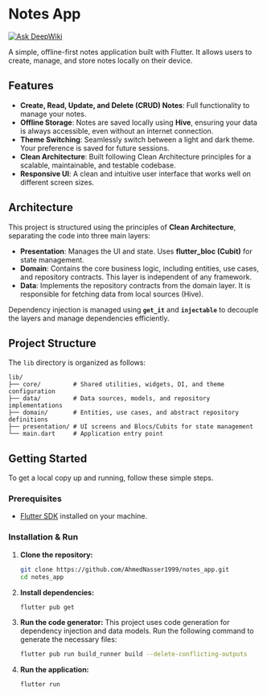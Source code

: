 # Notes App

[![Ask DeepWiki](https://devin.ai/assets/askdeepwiki.png)](https://deepwiki.com/AhmedNasser1999/notes_app)

A simple, offline-first notes application built with Flutter. It allows users to create, manage, and store notes locally on their device.

## Features

- **Create, Read, Update, and Delete (CRUD) Notes**: Full functionality to manage your notes.
- **Offline Storage**: Notes are saved locally using **Hive**, ensuring your data is always accessible, even without an internet connection.
- **Theme Switching**: Seamlessly switch between a light and dark theme. Your preference is saved for future sessions.
- **Clean Architecture**: Built following Clean Architecture principles for a scalable, maintainable, and testable codebase.
- **Responsive UI**: A clean and intuitive user interface that works well on different screen sizes.

## Architecture

This project is structured using the principles of **Clean Architecture**, separating the code into three main layers:

- **Presentation**: Manages the UI and state. Uses **flutter_bloc (Cubit)** for state management.
- **Domain**: Contains the core business logic, including entities, use cases, and repository contracts. This layer is independent of any framework.
- **Data**: Implements the repository contracts from the domain layer. It is responsible for fetching data from local sources (Hive).

Dependency injection is managed using **`get_it`** and **`injectable`** to decouple the layers and manage dependencies efficiently.

## Project Structure

The `lib` directory is organized as follows:

```
lib/
├── core/         # Shared utilities, widgets, DI, and theme configuration
├── data/         # Data sources, models, and repository implementations
├── domain/       # Entities, use cases, and abstract repository definitions
├── presentation/ # UI screens and Blocs/Cubits for state management
└── main.dart     # Application entry point
```

## Getting Started

To get a local copy up and running, follow these simple steps.

### Prerequisites

- [Flutter SDK](https://flutter.dev/docs/get-started/install) installed on your machine.

### Installation & Run

1.  **Clone the repository:**
    ```sh
    git clone https://github.com/AhmedNasser1999/notes_app.git
    cd notes_app
    ```
2.  **Install dependencies:**
    ```sh
    flutter pub get
    ```
3.  **Run the code generator:**
    This project uses code generation for dependency injection and data models. Run the following command to generate the necessary files:
    ```sh
    flutter pub run build_runner build --delete-conflicting-outputs
    ```
4.  **Run the application:**
    ```sh
    flutter run
